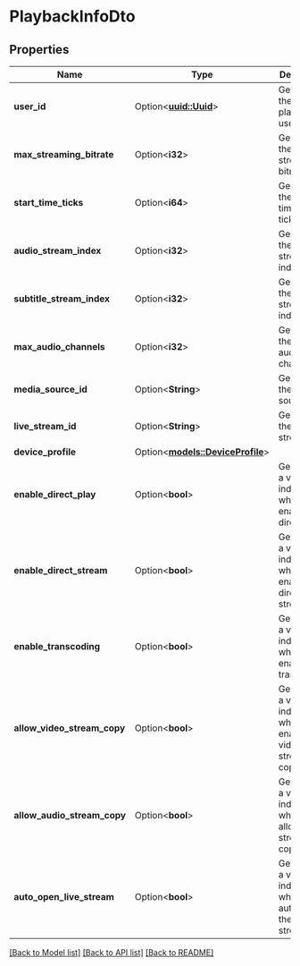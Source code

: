 # PlaybackInfoDto

## Properties

Name | Type | Description | Notes
------------ | ------------- | ------------- | -------------
**user_id** | Option<[**uuid::Uuid**](uuid::Uuid.md)> | Gets or sets the playback userId. | [optional]
**max_streaming_bitrate** | Option<**i32**> | Gets or sets the max streaming bitrate. | [optional]
**start_time_ticks** | Option<**i64**> | Gets or sets the start time in ticks. | [optional]
**audio_stream_index** | Option<**i32**> | Gets or sets the audio stream index. | [optional]
**subtitle_stream_index** | Option<**i32**> | Gets or sets the subtitle stream index. | [optional]
**max_audio_channels** | Option<**i32**> | Gets or sets the max audio channels. | [optional]
**media_source_id** | Option<**String**> | Gets or sets the media source id. | [optional]
**live_stream_id** | Option<**String**> | Gets or sets the live stream id. | [optional]
**device_profile** | Option<[**models::DeviceProfile**](DeviceProfile.md)> |  | [optional]
**enable_direct_play** | Option<**bool**> | Gets or sets a value indicating whether to enable direct play. | [optional]
**enable_direct_stream** | Option<**bool**> | Gets or sets a value indicating whether to enable direct stream. | [optional]
**enable_transcoding** | Option<**bool**> | Gets or sets a value indicating whether to enable transcoding. | [optional]
**allow_video_stream_copy** | Option<**bool**> | Gets or sets a value indicating whether to enable video stream copy. | [optional]
**allow_audio_stream_copy** | Option<**bool**> | Gets or sets a value indicating whether to allow audio stream copy. | [optional]
**auto_open_live_stream** | Option<**bool**> | Gets or sets a value indicating whether to auto open the live stream. | [optional]

[[Back to Model list]](../README.md#documentation-for-models) [[Back to API list]](../README.md#documentation-for-api-endpoints) [[Back to README]](../README.md)


